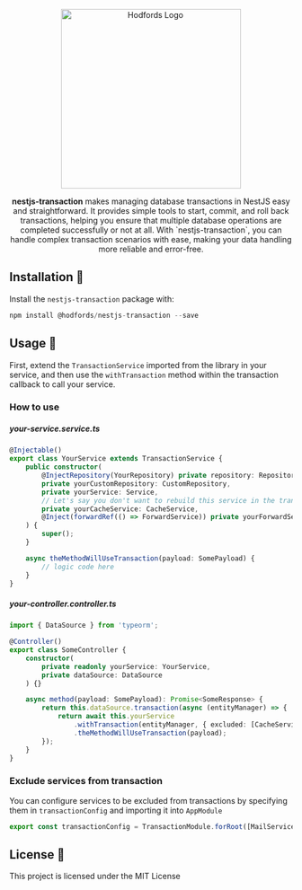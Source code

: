 <p align="center">
  <a href="http://opensource.hodfords.uk" target="blank"><img src="https://opensource.hodfords.uk/img/logo.svg" width="320" alt="Hodfords Logo" /></a>
</p>

<p align="center"> <b>nestjs-transaction</b> makes managing database transactions in NestJS easy and straightforward. It provides simple tools to start, commit, and roll back transactions, helping you ensure that multiple database operations are completed successfully or not at all. With `nestjs-transaction`, you can handle complex transaction scenarios with ease, making your data handling more reliable and error-free. </p>

## Installation 🤖

Install the `nestjs-transaction` package with:

```ts
npm install @hodfords/nestjs-transaction --save
```

## Usage 🚀

First, extend the `TransactionService` imported from the library in your service, and then use the `withTransaction`
method within the transaction callback to call your service.

### How to use

##### your-service.service.ts

```typescript
@Injectable()
export class YourService extends TransactionService {
    public constructor(
        @InjectRepository(YourRepository) private repository: Repository<Entity>,
        private yourCustomRepository: CustomRepository,
        private yourService: Service,
        // Let's say you don't want to rebuild this service in the transaction
        private yourCacheService: CacheService,
        @Inject(forwardRef(() => ForwardService)) private yourForwardService: ForwardService
    ) {
        super();
    }

    async theMethodWillUseTransaction(payload: SomePayload) {
        // logic code here
    }
}
```

##### your-controller.controller.ts

```typescript
import { DataSource } from 'typeorm';

@Controller()
export class SomeController {
    constructor(
        private readonly yourService: YourService,
        private dataSource: DataSource
    ) {}

    async method(payload: SomePayload): Promise<SomeResponse> {
        return this.dataSource.transaction(async (entityManager) => {
            return await this.yourService
                .withTransaction(entityManager, { excluded: [CacheService] })
                .theMethodWillUseTransaction(payload);
        });
    }
}
```

### Exclude services from transaction

You can configure services to be excluded from transactions by specifying them in `transactionConfig` and importing it
into `AppModule`

```typescript
export const transactionConfig = TransactionModule.forRoot([MailService, I18nService, StorageService, DataSource]);
```

## License 📝

This project is licensed under the MIT License
